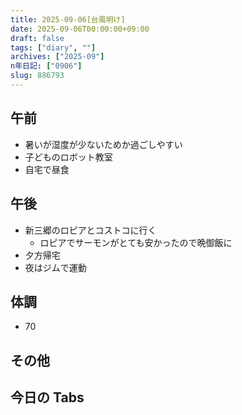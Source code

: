 ```yaml
---
title: 2025-09-06[台風明け]
date: 2025-09-06T00:00:00+09:00
draft: false
tags: ["diary", ""]
archives: ["2025-09"]
n年日記: ["0906"]
slug: 886793
---
```


## 午前

- 暑いが湿度が少ないためか過ごしやすい
- 子どものロボット教室
- 自宅で昼食

## 午後

- 新三郷のロピアとコストコに行く
  - ロピアでサーモンがとても安かったので晩御飯に
- 夕方帰宅
- 夜はジムで運動

## 体調

- 70

## その他

## 今日の Tabs
